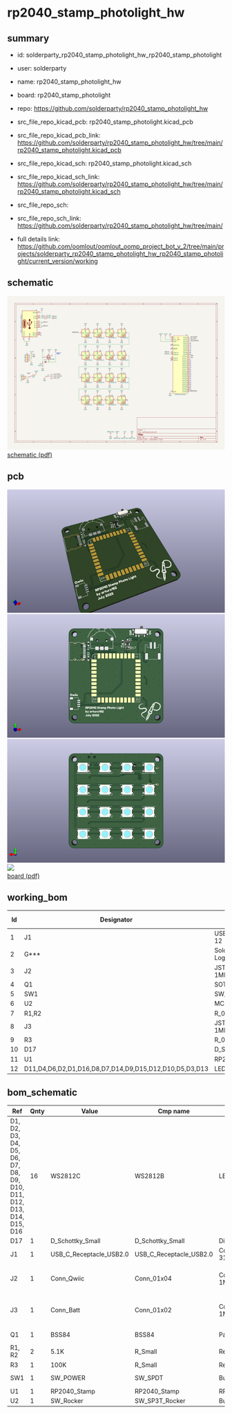 # rp2040_stamp_photolight_hw
 
## summary 
* id: solderparty_rp2040_stamp_photolight_hw_rp2040_stamp_photolight
* user: solderparty
* name: rp2040_stamp_photolight_hw
* board: rp2040_stamp_photolight
* repo: https://github.com/solderparty/rp2040_stamp_photolight_hw
* src_file_repo_kicad_pcb: rp2040_stamp_photolight.kicad_pcb
* src_file_repo_kicad_pcb_link: https://github.com/solderparty/rp2040_stamp_photolight_hw/tree/main/rp2040_stamp_photolight.kicad_pcb
* src_file_repo_kicad_sch: rp2040_stamp_photolight.kicad_sch
* src_file_repo_kicad_sch_link: https://github.com/solderparty/rp2040_stamp_photolight_hw/tree/main/rp2040_stamp_photolight.kicad_sch

* src_file_repo_sch: 
* src_file_repo_sch_link: https://github.com/solderparty/rp2040_stamp_photolight_hw/tree/main/
* full details link: https://github.com/oomlout/oomlout_oomp_project_bot_v_2/tree/main/projects/solderparty_rp2040_stamp_photolight_hw_rp2040_stamp_photolight/current_version/working  

## schematic  
![](working_schematic_600.png)  
[schematic (pdf)](working_schematic.pdf) 






















## pcb  
![](working_3d_600.png) 
![](working_3d_front_600.png)  
![](working_3d_back_600.png)  
![](working_600.png)  
[board (pdf)](working.pdf)  

## working_bom
| Id | Designator | Footprint | Quantity | Designation | Supplier and ref |  | None | 
| --- | --- | --- | --- | --- | --- | --- | --- | 
| 1 | J1 | USB_C_Receptacle_HRO_TYPE-C-31-M-12 | 1 | USB_C_Receptacle_USB2.0 |  |  | [''] | 
| 2 | G*** | SolderParty-New-Logo_12.5x10.6mm_SilkScreen | 1 | LOGO |  |  | [''] | 
| 3 | J2 | JST_SH_SM04B-SRSS-TB_1x04-1MP_P1.00mm_Horizontal | 1 | Conn_Qwiic |  |  | [''] | 
| 4 | Q1 | SOT-23 | 1 | BSS84 |  |  | [''] | 
| 5 | SW1 | SW_SPDT_PCM12 | 1 | SW_POWER |  |  | [''] | 
| 6 | U2 | MCPL3-AC-V | 1 | SW_Rocker |  |  | [''] | 
| 7 | R1,R2 | R_0603_1608Metric | 2 | 5.1K |  |  | [''] | 
| 8 | J3 | JST_PH_S2B-PH-SM4-TB_1x02-1MP_P2.00mm_Horizontal | 1 | Conn_Batt |  |  | [''] | 
| 9 | R3 | R_0603_1608Metric | 1 | 100K |  |  | [''] | 
| 10 | D17 | D_SOD-323 | 1 | D_Schottky_Small |  |  | [''] | 
| 11 | U1 | RP2040_Stamp_SMD | 1 | RP2040_Stamp |  |  | [''] | 
| 12 | D11,D4,D6,D2,D1,D16,D8,D7,D14,D9,D15,D12,D10,D5,D3,D13 | LED_WS2812B_PLCC4_5.0x5.0mm_P3.2mm | 16 | WS2812C |  |  | [''] | 


## bom_schematic
| Ref | Qnty | Value | Cmp name | Footprint | Description | Vendor | DNP | 
| --- | --- | --- | --- | --- | --- | --- | --- | 
| D1, D2, D3, D4, D5, D6, D7, D8, D9, D10, D11, D12, D13, D14, D15, D16 | 16 | WS2812C | WS2812B | LED_SMD:LED_WS2812B_PLCC4_5.0x5.0mm_P3.2mm | RGB LED with integrated controller |  |  | 
| D17 | 1 | D_Schottky_Small | D_Schottky_Small | Diode_SMD:D_SOD-323 | Schottky diode, small symbol |  |  | 
| J1 | 1 | USB_C_Receptacle_USB2.0 | USB_C_Receptacle_USB2.0 | Connector_USB:USB_C_Receptacle_HRO_TYPE-C-31-M-12 | USB 2.0-only Type-C Receptacle connector |  |  | 
| J2 | 1 | Conn_Qwiic | Conn_01x04 | Connector_JST:JST_SH_SM04B-SRSS-TB_1x04-1MP_P1.00mm_Horizontal | Generic connector, single row, 01x04, script generated (kicad-library-utils/schlib/autogen/connector/) |  |  | 
| J3 | 1 | Conn_Batt | Conn_01x02 | Connector_JST:JST_PH_S2B-PH-SM4-TB_1x02-1MP_P2.00mm_Horizontal | Generic connector, single row, 01x02, script generated (kicad-library-utils/schlib/autogen/connector/) |  |  | 
| Q1 | 1 | BSS84 | BSS84 | Package_TO_SOT_SMD:SOT-23 | -0.13A Id, -50V Vds, P-Channel MOSFET, SOT-23 |  |  | 
| R1, R2 | 2 | 5.1K | R_Small | Resistor_SMD:R_0603_1608Metric | Resistor, small symbol |  |  | 
| R3 | 1 | 100K | R_Small | Resistor_SMD:R_0603_1608Metric | Resistor, small symbol |  |  | 
| SW1 | 1 | SW_POWER | SW_SPDT | Button_Switch_SMD:SW_SPDT_PCM12 | Switch, single pole double throw |  |  | 
| U1 | 1 | RP2040_Stamp | RP2040_Stamp | RP2040_Stamp:RP2040_Stamp_SMD |  |  |  | 
| U2 | 1 | SW_Rocker | SW_SP3T_Rocker | Button_Switch_SMD_Extra:MCPL3-AC-V |  |  |  | 



